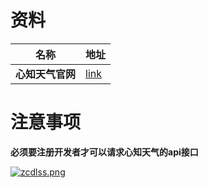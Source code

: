 #  资料

| 名称             | 地址                               |
| ---------------- | ---------------------------------- |
| **心知天气官网** | [link](https://www.seniverse.com/) |





# 注意事项

**必须要注册开发者才可以请求心知天气的api接口**

[![zcdlss.png](https://s1.ax1x.com/2022/12/07/zcdlss.png)](https://imgse.com/i/zcdlss)